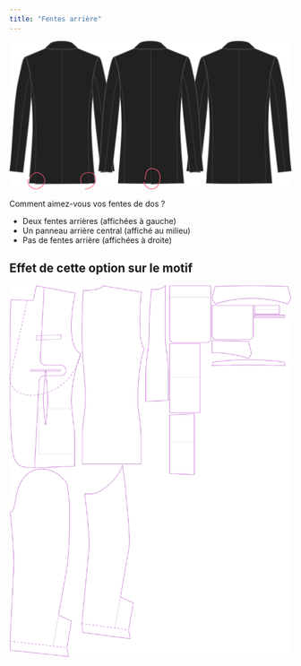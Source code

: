 ```yaml
---
title: "Fentes arrière"
---
```


![Fentes arrière](backvent.svg)

Comment aimez-vous vos fentes de dos ?

- Deux fentes arrières (affichées à gauche)
- Un panneau arrière central (affiché au milieu)
- Pas de fentes arrière (affichées à droite)

## Effet de cette option sur le motif

![Cette image montre l'effet de cette option en superposant plusieurs variantes qui ont une valeur différente pour cette option](jaeger_backvent_sample.svg "Effet de cette option sur le motif")
